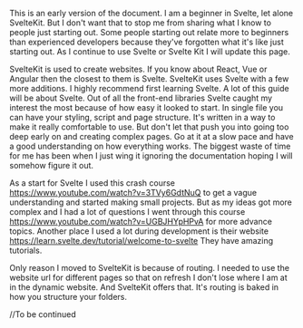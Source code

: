 This is an early version of the document. I am a beginner in Svelte, let alone SvelteKit. But I don't want that to stop me from sharing what I know to people just starting out. Some people starting out relate more to beginners than experienced developers because they've forgotten what it's like just starting out. As I continue to use Svelte or Svelte Kit I will update this page.

SvelteKit is used to create websites. If you know about React, Vue or Angular then the closest to them is Svelte. SvelteKit uses Svelte with a few more additions. I highly recommend first learning Svelte. A lot of this guide will be about Svelte.
Out of all the front-end libraries Svelte caught my interest the most because of how easy it looked to start. In single file you can have your styling, script and page structure. It's written in a way to make it really comfortable to use. But don't let that push you into going too deep early on and creating complex pages. Go at it at a slow pace and have a good understanding on how everything works. The biggest waste of time for me has been when I just wing it ignoring the documentation hoping I will somehow figure it out. 

As a start for Svelte I used this crash course https://www.youtube.com/watch?v=3TVy6GdtNuQ to get a vague understanding and started making small projects. But as my ideas got more complex and I had a lot of questions I went through this course https://www.youtube.com/watch?v=UGBJHYpHPvA for more advance topics. Another place I used a lot during development is their website https://learn.svelte.dev/tutorial/welcome-to-svelte They have amazing tutorials.

Only reason I moved to SvelteKit is because of routing. I needed to use the website url for different pages so that on refresh I don't lose where I am at in the dynamic website. And SvelteKit offers that. It's routing is baked in how you structure your folders. 

//To be continued

